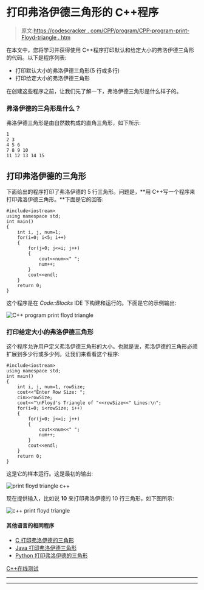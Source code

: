 # 打印弗洛伊德三角形的 C++程序

> 原文:[https://codescracker . com/CPP/program/CPP-program-print-Floyd-triangle . htm](https://codescracker.com/cpp/program/cpp-program-print-floyd-triangle.htm)

在本文中，您将学习并获得使用 C++程序打印默认和给定大小的弗洛伊德三角形的代码。以下是程序列表:

*   打印默认大小的弗洛伊德三角形(5 行或多行)
*   打印给定大小的弗洛伊德三角形

在创建这些程序之前，让我们先了解一下，弗洛伊德三角形是什么样子的。

### 弗洛伊德的三角形是什么？

弗洛伊德三角形是由自然数构成的直角三角形，如下所示:

```
1
2 3
4 5 6
7 8 9 10
11 12 13 14 15
```

## 打印弗洛伊德的三角形

下面给出的程序打印了弗洛伊德的 5 行三角形。问题是，**用 C++写一个程序来 打印弗洛伊德三角形。**下面是它的回答:

```
#include<iostream>
using namespace std;
int main()
{
    int i, j, num=1;
    for(i=0; i<5; i++)
    {
        for(j=0; j<=i; j++)
        {
            cout<<num<<" ";
            num++;
        }
        cout<<endl;
    }
    return 0;
}
```

这个程序是在 *Code::Blocks* IDE 下构建和运行的。下面是它的示例输出:

![C++ program print floyd triangle](../Images/acea3abfafde0a22cdb3064340cfbd97.png)

### 打印给定大小的弗洛伊德三角形

这个程序允许用户定义弗洛伊德三角形的大小。也就是说，弗洛伊德的三角形必须扩展到多少行或多少列。让我们来看看这个程序:

```
#include<iostream>
using namespace std;
int main()
{
    int i, j, num=1, rowSize;
    cout<<"Enter Row Size: ";
    cin>>rowSize;
    cout<<"\nFloyd's Triangle of "<<rowSize<<" Lines:\n";
    for(i=0; i<rowSize; i++)
    {
        for(j=0; j<=i; j++)
        {
            cout<<num<<" ";
            num++;
        }
        cout<<endl;
    }
    return 0;
}
```

这是它的样本运行。这是最初的输出:

![print floyd triangle c++](../Images/7d49a5a702375330ca93e2b69dd3adf7.png)

现在提供输入，比如说 **10** 来打印弗洛伊德的 10 行三角形，如下图所示:

![c++ print floyd triangle](../Images/856063b2111df087ffad589c5343602c.png)

#### 其他语言的相同程序

*   [C 打印弗洛伊德的三角形](/c/program/c-program-print-floyd-triangle.htm)
*   [Java 打印弗洛伊德三角形](/java/program/java-program-print-floyd-triangle.htm)
*   [Python 打印弗洛伊德的三角形](/python/program/python-program-print-floyd-triangle.htm)

[C++在线测试](/exam/showtest.php?subid=3)

* * *

* * *